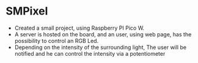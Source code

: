 # SMPixel
* Created a small project, using Raspberry PI Pico W.
* A server is hosted on the board, and an user, using web page, has the possibility to control an RGB Led.
* Depending on the intensity of the surrounding light, The user will be notified and he can control the intensity via a potentiometer

